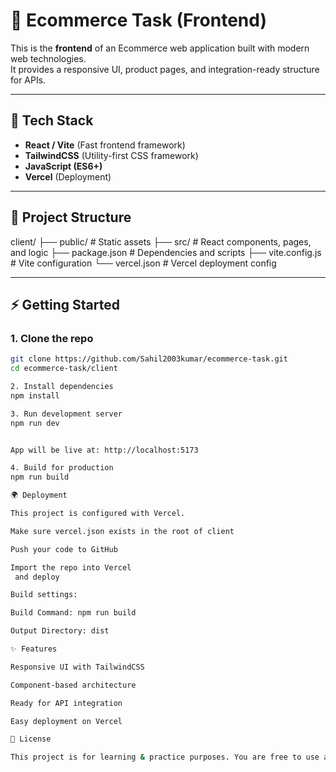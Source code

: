 
# 🛒 Ecommerce Task (Frontend)

This is the **frontend** of an Ecommerce web application built with modern web technologies.  
It provides a responsive UI, product pages, and integration-ready structure for APIs.

---

## 🚀 Tech Stack
- **React / Vite** (Fast frontend framework)
- **TailwindCSS** (Utility-first CSS framework)
- **JavaScript (ES6+)**
- **Vercel** (Deployment)

---

## 📂 Project Structure


client/
├── public/ # Static assets
├── src/ # React components, pages, and logic
├── package.json # Dependencies and scripts
├── vite.config.js # Vite configuration
└── vercel.json # Vercel deployment config


---

## ⚡ Getting Started

### 1. Clone the repo
```bash
git clone https://github.com/Sahil2003kumar/ecommerce-task.git
cd ecommerce-task/client

2. Install dependencies
npm install

3. Run development server
npm run dev


App will be live at: http://localhost:5173

4. Build for production
npm run build

🌍 Deployment

This project is configured with Vercel.

Make sure vercel.json exists in the root of client

Push your code to GitHub

Import the repo into Vercel
 and deploy

Build settings:

Build Command: npm run build

Output Directory: dist

✨ Features

Responsive UI with TailwindCSS

Component-based architecture

Ready for API integration

Easy deployment on Vercel

📜 License

This project is for learning & practice purposes. You are free to use and modify it.
